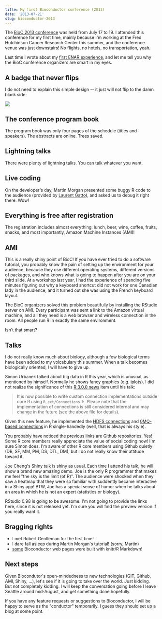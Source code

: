 ```yaml
---
title: My first Bioconductor conference (2013)
date: '2013-07-21'
slug: bioconductor-2013
---
```


The [BioC 2013 conference](https://secure.bioconductor.org/BioC2013/) was
held from July 17 to 19. I attended this conference for my first time,
mainly because I'm working at the Fred Hutchinson Cancer Research Center
this summer, and the conference venue was just downstairs! No flights, no
hotels, no transportation, yeah.

Last time I wrote about my [first ENAR
experience](/en/2013/03/on-enar-or-statistical-meetings-in-general/), and
let me tell you why the BioC conference organizers are smart in my eyes.

## A badge that never flips

I do not need to explain this simple design -- it just will not flip to the
damn blank side:

![](https://db.yihui.name/imgur/fOy3LtR.jpg)

## The conference program book

The program book was only four pages of the schedule (titles and speakers).
The abstracts are online. Trees saved.

## Lightning talks

There were plenty of lightning talks. You can talk whatever you want.

## Live coding

On the developer's day, Martin Morgan presented some buggy R code to the
audience (provided by [Laurent
Gatto](http://proteome.sysbiol.cam.ac.uk/lgatto/)), and asked us to debug it
right there. Wow!

## Everything is free after registration

The registration includes almost everything: lunch, beer, wine, coffee, fruits,
snacks, and most importantly, Amazon Machine Instances (AMI)!

## AMI

This is a really shiny point of BioC! If you have ever tried to do a
software tutorial, you probably know the pain of setting up the environment
for your audience, because they use different operating systems, different
versions of packages, and who knows what is going to happen after you are on
your third slide. At a workshop last year, I had the experience of spending
five minutes figuring out why a keyboard shortcut did not work for one
Canadian lady in the audience, and it turned out she was using the French
keyboard layout.

The BioC organizers solved this problem beautifully by installing the
RStudio server on AMI. Every participant was sent a link to the Amazon
virtual machine, and all they need is a web browser and wireless connection
in the room. All people run R in exactly the same environment.

Isn't that smart?

## Talks

I do not really know much about biology, although a few biological terms
have been added to my volcabulary this summer. When a talk becomes
biologically oriented, I will have to give up.

Simon Urbanek talked about big data in R this year, which is unusual, as
mentioned by himself. Normally he shows fancy graphics (e.g. iplots). I did
not realize the significance of this [R 3.0.0
news](http://cran.r-project.org/src/base/NEWS.html) item until his talk:

> It is now possible to write custom connection implementations outside core
  R using `R_ext/Connections.h`. Please note that the implementation of
  connections is still considered internal and may change in the future (see
  the above file for details).

Given this new feature, he implemented the [HDFS
connections](https://github.com/s-u/hdfsc) and [0MQ-based
connections](https://github.com/s-u/zmqc) in R single-handedly (well, that
is always his style).

You probably have noticed the previous links are Github repositories. Yes!
Some R core members really appreciate the value of social coding now! I'm
sure Simon does. I'm aware of other R core members using Github quietly (DB,
SF, MM, PM, DS, DTL, DM), but I do not really know their attitude toward it.

Joe Cheng's Shiny talk is shiny as usual. Each time I attend his talk, he
will show a brand new amazing demo. Joe is the only R programmer that makes
me feel "the sky is the limit (of R)". The audience were shocked when they
saw a heatmap that they were so familiar with suddently became interactive
in a Shiny app! BTW, Joe has a special sense of humor when he talks about
an area in which he is not an expert (statistics or biology).

RStudio 0.98 is going to be awesome. I'm not going to provide the links
here, since it is not released yet. I'm sure you will find the preview
version if you really want it.

## Bragging rights

- I met Robert Gentleman for the first time!
- I dare fall asleep during Martin Morgan's tutorial! (sorry, Martin)
- [some](http://www.bioconductor.org/help/workflows/) Bioconductor web pages
  were built with knitr/R Markdown!

## Next steps

Given Biocondutor's open-mindedness to new technologies (GIT, Github, AMI,
Shiny, ...), let's see if it is going to take over the world. Just kidding.
But not completely kidding. I will keep the conversation going before I
leave Seattle around mid-August, and get something done hopefully.

If you have any feature requests or suggestions to Bioconductor, I will be
happy to serve as the "conductor" temporarily. I guess they should set up a
blog at some point.
